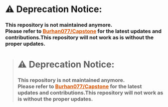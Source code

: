 
 <div>
<h1>  <strong align="center" >⚠️ Deprecation Notice:</strong><br> </h1>
   <h3> This repository is not maintained anymore. <br>
    Please refer to <strong><a href="https://github.com/Burhan077/Capstone" style="color: #d35400; text-decoration: underline;">Burhan077/Capstone</a> </strong>for the latest updates and contributions.This repository will not work as is without the proper updates.</h3>
</div>
 

> 
> 
> <div>
> <h1>  <strong align="center" >⚠️ Deprecation Notice:</strong><br> </h1>
>     <h3> This repository is not maintained anymore. <br> 
>     Please refer to <strong><a href="https://github.com/Burhan077/Capstone" style="color: #d35400; text-decoration: underline;">Burhan077/Capstone</a> </strong>for the latest
> updates and contributions.This repository will not work as is without the proper updates.</h3>
>
> </div>
